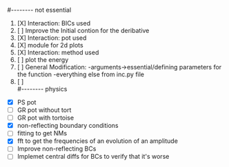 #-------- not essential 
1. [X] Interaction: BICs used 
2. [ ] Improve the Initial contion for the deribative 
3. [X] Interaction: pot used
4. [X] module for 2d plots
5. [X] Interaction: method used
6. [ ] plot the energy 
7. [ ] General Modification: -arguments->essential/defining parameters for the function
                             -everything else from inc.py file 
8. [ ]                        
#-------- physics 
- [X] PS pot
- [ ] GR pot without tort
- [ ] GR pot with tortoise
- [X] non-reflecting boundary conditions 
- [ ] fitting to get NMs
- [X] fft to get the frequencies of an evolution of an amplitude
- [ ] Improve non-reflecting BCs
- [ ] Implemet central diffs for BCs to verify that it's worse
